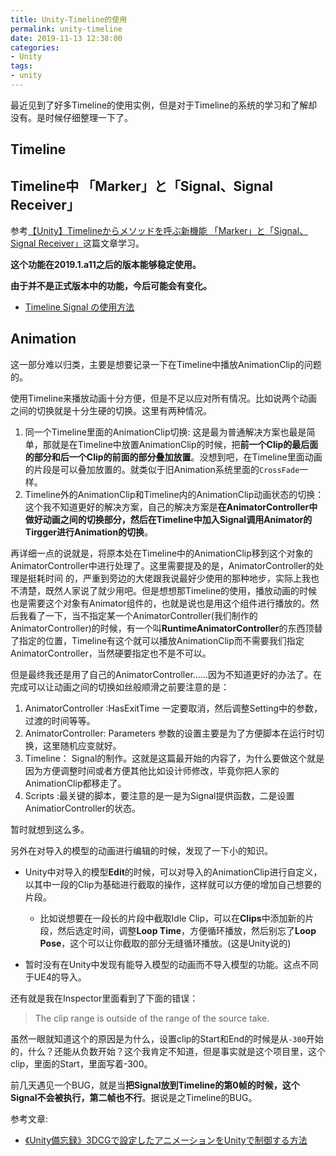 ```yaml
---
title: Unity-Timeline的使用
permalink: unity-timeline
date: 2019-11-13 12:38:00
categories:
- Unity
tags:
- unity
---
```

最近见到了好多Timeline的使用实例，但是对于Timeline的系统的学习和了解却没有。是时候仔细整理一下了。

<!--more-->

## Timeline



## Timeline中 「Marker」と「Signal、Signal Receiver」
参考[【Unity】Timelineからメソッドを呼ぶ新機能 「Marker」と「Signal、Signal Receiver」](http://tsubakit1.hateblo.jp/entry/2018/12/10/233146)这篇文章学习。

**这个功能在2019.1.a11之后的版本能够稳定使用。**

**由于并不是正式版本中的功能，今后可能会有变化。**







- [Timeline Signal の使用方法](https://blogs.unity3d.com/jp/2019/05/21/how-to-use-timeline-signals/)

## Animation
这一部分难以归类，主要是想要记录一下在Timeline中播放AnimationClip的问题的。

使用Timeline来播放动画十分方便，但是不足以应对所有情况。比如说两个动画之间的切换就是十分生硬的切换。这里有两种情况。

1. 同一个Timeline里面的AnimationClip切换: 这是最为普通解决方案也最是简单，那就是在Timeline中放置AnimationClip的时候，把**前一个Clip的最后面的部分和后一个Clip的前面的部分叠加放置**。没想到吧，在Timeline里面动画的片段是可以叠加放置的。就类似于旧Animation系统里面的`CrossFade`一样。
2. Timeline外的AnimationClip和Timeline内的AnimationClip动画状态的切换：这个我不知道更好的解决方案，自己的解决方案是**在AnimatorController中做好动画之间的切换部分，然后在Timeline中加入Signal调用Animator的Tirgger进行Animation的切换**。

再详细一点的说就是，将原本处在Timeline中的AnimationClip移到这个对象的AnimatorController中进行处理了。这里需要提及的是，AnimatorController的处理是挺耗时间 的，严重到旁边的大佬跟我说最好少使用的那种地步，实际上我也不清楚，既然人家说了就少用吧。但是想想那Timeline的使用，播放动画的时候也是需要这个对象有Animator组件的，也就是说也是用这个组件进行播放的。然后我看了一下，当不指定某一个AnimatorController(我们制作的AnimatorController)的时候，有一个叫**RuntimeAnimatorController**的东西顶替了指定的位置，Timeline有这个就可以播放AnimationClip而不需要我们指定AnimatorController，当然硬要指定也不是不可以。

但是最终我还是用了自己的AnimatorController......因为不知道更好的办法了。在完成可以让动画之间的切换如丝般顺滑之前要注意的是：
1. AnimatorController :HasExitTime  一定要取消，然后调整Setting中的参数，过渡的时间等等。
2. AnimatorController: Parameters 参数的设置主要是为了方便脚本在运行时切换，这里随机应变就好。
3. Timeline： Signal的制作。这就是这篇最开始的内容了，为什么要做这个就是因为方便调整时间或者方便其他比如设计师修改，毕竟你把人家的AnimationClip都移走了。
4. Scripts :最关键的脚本，要注意的是一是为Signal提供函数，二是设置AnimatiorController的状态。

暂时就想到这么多。

另外在对导入的模型的动画进行编辑的时候，发现了一下小的知识。
- Unity中对导入的模型**Edit**的时候，可以对导入的AnimationClip进行自定义，以其中一段的Clip为基础进行截取的操作，这样就可以方便的增加自己想要的片段。
    - 比如说想要在一段长的片段中截取Idle Clip，可以在**Clips**中添加新的片段，然后选定时间，调整**Loop Time**，方便循环播放，然后别忘了**Loop Pose**，这个可以让你截取的部分无缝循环播放。(这是Unity说的)

- 暂时没有在Unity中发现有能导入模型的动画而不导入模型的功能。这点不同于UE4的导入。

还有就是我在Inspector里面看到了下面的错误：
> The clip range is outside of the range of the source take.

虽然一眼就知道这个的原因是为什么，设置clip的Start和End的时候是从`-300`开始的，什么？还能从负数开始？这个我肯定不知道，但是事实就是这个项目里，这个clip，里面的Start，里面写着-300。

前几天遇见一个BUG，就是当**把Signal放到Timeline的第0帧的时候，这个Signal不会被执行，第二帧也不行**。据说是之Timeline的BUG。

参考文章:
- [《Unity備忘録》3DCGで設定したアニメーションをUnityで制御する方法](http://www.pointcloud.jp/blog_n29/)
